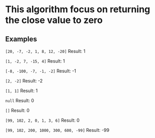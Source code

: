 # This algorithm focus on returning the close value to zero

## Examples
`[20, -7, -2, 1, 8, 12, -20]` Result: 1

`[1, -2, 7, -15, 4]` Result: 1

`[-8, -100, -7, -1, -2]` Result: -1

`[2, -2]` Result: -2

`[1, 1]` Result: 1

`null` Result: 0

`[]` Result: 0

`[99, 102, 2, 0, 1, 3, 6]` Result: 0

`[99, 102, 200, 1000, 300, 600, -99]` Result: -99
